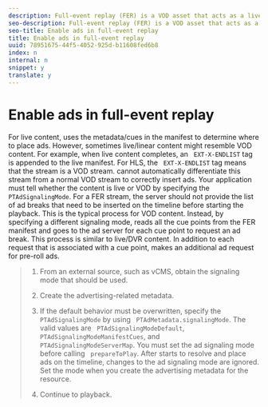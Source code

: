 ```yaml
---
description: Full-event replay (FER) is a VOD asset that acts as a live/DVR asset, so your application must take steps to ensure that ads are placed correctly.
seo-description: Full-event replay (FER) is a VOD asset that acts as a live/DVR asset, so your application must take steps to ensure that ads are placed correctly.
seo-title: Enable ads in full-event replay
title: Enable ads in full-event replay
uuid: 78951675-44f5-4052-925d-b11608fed6b8
index: n
internal: n
snippet: y
translate: y
---
```


# Enable ads in full-event replay

For live content,  <!-- PH element: phrases/primetime-sdk-name --> uses the metadata/cues in the manifest to determine where to place ads. However, sometimes live/linear content might resemble VOD content. For example, when live content completes, an ` EXT-X-ENDLIST` tag is appended to the live manifest. For HLS, the ` EXT-X-ENDLIST` tag means that the stream is a VOD stream.  <!-- PH element: phrases/primetime-sdk-name --> cannot automatically differentiate this stream from a normal VOD stream to correctly insert ads.
Your application must tell  <!-- PH element: phrases/primetime-sdk-name --> whether the content is live or VOD by specifying the ` PTAdSignalingMode`. 
For a FER stream, the  <!-- PH element: phrases/auditude-name-long --> server should not provide the list of ad breaks that need to be inserted on the timeline before starting the playback. This is the typical process for VOD content. Instead, by specifying a different signaling mode, <!-- PH element: phrases/primetime-sdk-name --> reads all the cue points from the FER manifest and goes to the ad server for each cue point to request an ad break. This process is similar to live/DVR content.
In addition to each request that is associated with a cue point,  <!-- PH element: phrases/primetime-sdk-name --> makes an additional ad request for pre-roll ads.

>1. From an external source, such as vCMS, obtain the signaling mode that should be used.
>1. Create the advertising-related metadata.
>1. If the default behavior must be overwritten, specify the ` PTAdSignalingMode` by using ` PTAdMetadata.signalingMode`.
>   The valid values are ` PTAdSignalingModeDefault`, ` PTAdSignalingModeManifestCues`, and ` PTAdSignalingModeServerMap`. 
>   You must set the ad signaling mode before calling ` prepareToPlay`. After  <!-- PH element: phrases/primetime-sdk-name --> starts to resolve and place ads on the timeline, changes to the ad signaling mode are ignored. Set the mode when you create the advertising metadata for the resource.
>
>1. Continue to playback.
